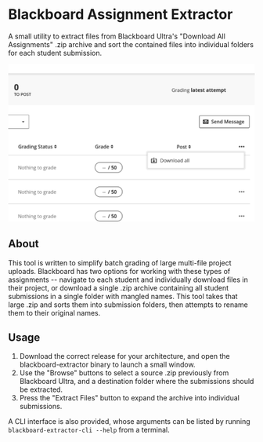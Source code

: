 # Blackboard Assignment Extractor

A small utility to extract files from Blackboard Ultra's "Download All Assignments" .zip archive and sort the contained files into individual folders for each student submission.

![An image showing the location of the Download All button on the assignment grading page](/doc/img/download_all.png)

## About

This tool is written to simplify batch grading of large multi-file project uploads. Blackboard has two options for working with these types of assignments -- navigate to each student and individually download files in their project, or download a single .zip archive containing all 
student submissions in a single folder with mangled names. This tool takes that large .zip and sorts them into submission folders, then attempts to rename them to their original names.

## Usage

1. Download the correct release for your architecture, and open the blackboard-extractor binary to launch a small window.
2. Use the "Browse" buttons to select a source .zip previously from Blackboard Ultra, and a destination folder where the submissions should be extracted.
3. Press the "Extract Files" button to expand the archive into individual submissions.

A CLI interface is also provided, whose arguments can be listed by running `blackboard-extractor-cli --help` from a terminal.